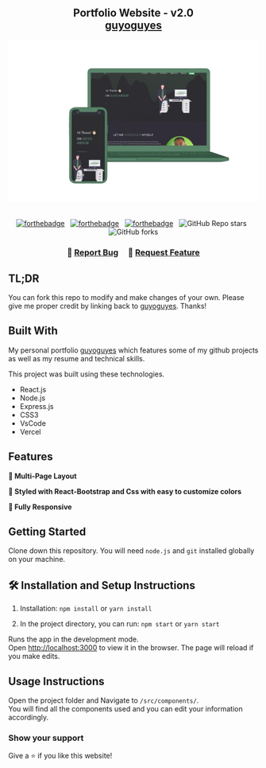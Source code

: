 <h2 align="center">
  Portfolio Website - v2.0<br/>
  <a href="https://guyoabdub.vercel.app/" target="_blank">guyoguyes</a>
</h2>
<div align="center">
  <img alt="Demo" src="./Images/main1.png" />
</div>

<br/>

<center>

[![forthebadge](https://forthebadge.com/images/badges/built-with-love.svg)](https://forthebadge.com) &nbsp;
[![forthebadge](https://forthebadge.com/images/badges/made-with-javascript.svg)](https://forthebadge.com) &nbsp;
[![forthebadge](https://forthebadge.com/images/badges/open-source.svg)](https://forthebadge.com) &nbsp;
![GitHub Repo stars](https://img.shields.io/github/stars/soumyajit4419/Portfolio?color=red&logo=github&style=for-the-badge) &nbsp;
![GitHub forks](https://img.shields.io/github/forks/soumyajit4419/Portfolio?color=red&logo=github&style=for-the-badge)

</center>

<h3 align="center">
    🔹
    <a href="https://github.com/Guyoguyes/New-Portfolio/issues">Report Bug</a> &nbsp; &nbsp;
    🔹
    <a href="https://github.com/Guyoguyes/New-Portfolio/issues">Request Feature</a>
</h3>

## TL;DR

You can fork this repo to modify and make changes of your own. Please give me proper credit by linking back to [guyoguyes](https://github.com/Guyoguyes/New-Portfolio). Thanks!

## Built With

My personal portfolio <a href="https://guyoabdub.vercel.app/" target="_blank">guyoguyes</a> which features some of my github projects as well as my resume and technical skills.<br/>

This project was built using these technologies.

- React.js
- Node.js
- Express.js
- CSS3
- VsCode
- Vercel

## Features

**📖 Multi-Page Layout**

**🎨 Styled with React-Bootstrap and Css with easy to customize colors**

**📱 Fully Responsive**

## Getting Started

Clone down this repository. You will need `node.js` and `git` installed globally on your machine.

## 🛠 Installation and Setup Instructions

1. Installation: `npm install` or `yarn install`

2. In the project directory, you can run: `npm start` or `yarn start`

Runs the app in the development mode.\
Open [http://localhost:3000](http://localhost:3000) to view it in the browser.
The page will reload if you make edits.

## Usage Instructions

Open the project folder and Navigate to `/src/components/`. <br/>
You will find all the components used and you can edit your information accordingly.

### Show your support

Give a ⭐ if you like this website!

